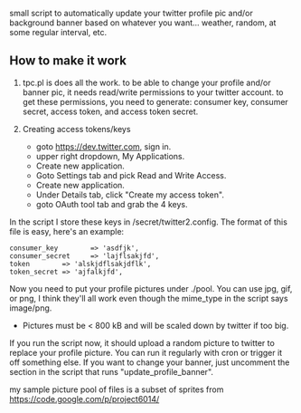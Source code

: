 small script to automatically update your twitter profile pic and/or background banner based on whatever you want... weather, random, at some regular interval, etc.

How to make it work
-------------------

1. tpc.pl is does all the work. to be able to change your profile and/or banner pic, it needs read/write permissions to your twitter account. to get these permissions, you need to generate: consumer key, consumer secret, access token, and access token secret.

2. Creating access tokens/keys
    * goto https://dev.twitter.com, sign in.
    * upper right dropdown, My Applications.
    * Create new application.
    * Goto Settings tab and pick Read and Write Access.
    * Create new application.
    * Under Details tab, click "Create my access token". 
    * goto OAuth tool tab and grab the 4 keys.

In the script I store these keys in /secret/twitter2.config. The format of this file is easy, here's an example:

    consumer_key        => 'asdfjk',
    consumer_secret     => 'lajflsakjfd',
    token        => 'alskjdflsakjdflk',
    token_secret => 'ajfalkjfd',
  
Now you need to put your profile pictures under ./pool. You can use jpg, gif, or png, I think they'll all work even though the mime_type in the script says image/png.
* Pictures must be < 800 kB and will be scaled down by twitter if too big.

If you run the script now, it should upload a random picture to twitter to replace your profile picture. You can run it regularly with cron or trigger it off something else. If you want to change your banner, just uncomment the section in the script that runs "update_profile_banner".


my sample picture pool of files is a subset of sprites from https://code.google.com/p/project6014/
